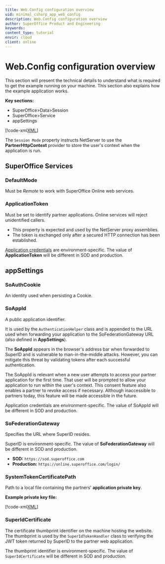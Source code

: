 ```yaml
---
title: Web.Config configuration overview
uid: minimal_csharp_app_web_config
description: Web.Config configuration overview
author: SuperOffice Product and Engineering
keywords:
content_type: tutorial
envir: cloud
client: online
---
```


# Web.Config configuration overview

This section will present the technical details to understand what is required to get the example running on your machine. This section also explains how the example application works.

**Key sections:**

* SuperOffice>Data>Session
* SuperOffice>Service
* appSettings

[!code-xml[XML](includes/web-config.xml)]

The `Session Mode` property instructs NetServer to use the **PartnerHttpContext** provider to store the user's context when the application is run.

## SuperOffice Services

### DefaultMode

Must be *Remote* to work with SuperOffice Online web services.

### ApplicationToken

Must be set to identify partner applications. Online services will reject unidentified callers.

* This property is expected and used by the NetServer proxy assemblies.
* The token is exchanged only after a secured HTTP connection has been established.

[Application credentials][1] are environment-specific. The value of **ApplicationToken** will be different in SOD and production.

## appSettings

### SoAuthCookie

An identity used when persisting a Cookie.

### SoAppId

A public application identifier.

It is used by the `AuthenticationHelper` class and is appended to the URL used when forwarding your application to the SoFederationGateway URL (also defined in **AppSettings**).

The **SoAppId** appears in the browser's address bar when forwarded to SuperID and is vulnerable to man-in-the-middle attacks. However, you can mitigate this threat by validating tokens after each successful authentication.

The SoAppId is relevant when a new user attempts to access your partner application for the first time. That user will be prompted to allow your application to run within the user's context. This consent feature also enables a partner to revoke access if necessary. Although inaccessible to partners today, this feature will be made accessible in the future.

Application credentials are environment-specific. The value of SoAppId will be different in SOD and production.

### SoFederationGateway

Specifies the URL where SuperID resides.

SuperID is environment-specific. The value of **SoFederationGateway** will be different in SOD and production.

* **SOD:** `https://sod.superoffice.com`
* **Production:** `https://online.superoffice.com/login/`

### SystemTokenCertificatePath

Path to a local file containing the partners' **application private key**.

**Example private key file:**

[!code-xml[XML](includes/private-key.xml)]

### SuperIdCertificate

The certificate thumbprint identifier on the machine hosting the website. The thumbprint is used by the `SuperIdTokenHandler` class to verifying the JWT token returned by SuperID to the partner web application.

The thumbprint identifier is environment-specific. The value of `SuperIdCertificate` will be different in SOD and production.

<!-- Referenced links -->
[1]: ../../../developer-portal/getting-started/index.md#terminology

